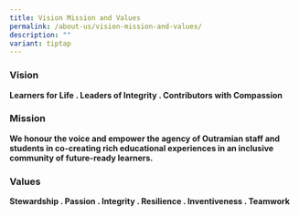 ```yaml
---
title: Vision Mission and Values
permalink: /about-us/vision-mission-and-values/
description: ""
variant: tiptap
---
```

<h3>Vision</h3>
<p><strong>Learners for Life . Leaders of Integrity . Contributors with Compassion</strong>
</p>
<h3>Mission</h3>
<p><strong>We honour the voice and empower the agency of Outramian staff and students in co-creating rich educational experiences in an inclusive community of future-ready learners.</strong>
</p>
<h3>Values</h3>
<p><strong>Stewardship . Passion . Integrity . Resilience . Inventiveness . Teamwork</strong>
</p>